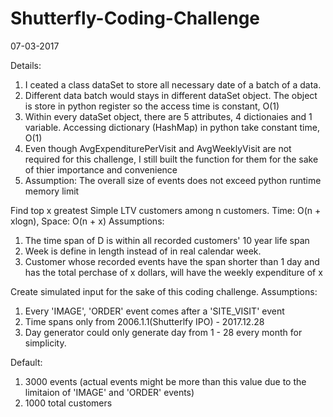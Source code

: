 # Shutterfly-Coding-Challenge
07-03-2017

Details:
1. I ceated a class dataSet to store all necessary date of a batch of a data. 
2. Different data batch would stays in different dataSet object. The object is store in python register so the access time is constant, O(1)
3. Within every dataSet object, there are 5 attributes, 4 dictionaies and 1 variable. Accessing dictionary (HashMap) in python take constant time, O(1)
4. Even though AvgExpenditurePerVisit and AvgWeeklyVisit are not required for this challenge, I still built the function for them for the sake of thier importance and convenience 
5. Assumption: The overall size of events does not exceed python runtime memory limit



Find top x greatest Simple LTV customers among n customers. Time: O(n + xlogn), Space: O(n + x) 
Assumptions:
1. The time span of D is within all recorded customers' 10 year life span
2. Week is define in length instead of in real calendar week.
3. Customer whose recorded events have the span shorter than 1 day and has the total perchase of x dollars, will have the weekly expenditure of x


Create simulated input for the sake of this coding challenge. 
Assumptions:
1. Every 'IMAGE', 'ORDER' event comes after a 'SITE_VISIT' event
2. Time spans only from 2006.1.1(Shutterlfy IPO) - 2017.12.28
3. Day generator could only generate day from 1 - 28 every month for simplicity.

Default:
1. 3000 events (actual events might be more than this value due to the limitaion of 'IMAGE' and 'ORDER' events)
2. 1000 total customers

